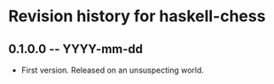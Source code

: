 # Revision history for haskell-chess

## 0.1.0.0  -- YYYY-mm-dd

* First version. Released on an unsuspecting world.
